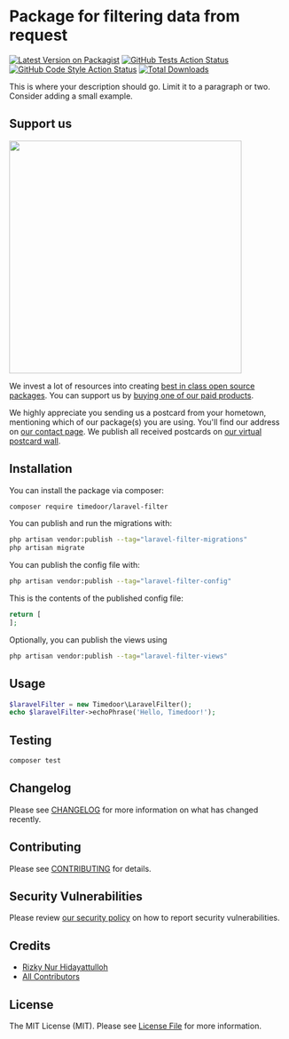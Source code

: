 # Package for filtering data from request

[![Latest Version on Packagist](https://img.shields.io/packagist/v/timedoor/laravel-filter.svg?style=flat-square)](https://packagist.org/packages/timedoor/laravel-filter)
[![GitHub Tests Action Status](https://img.shields.io/github/actions/workflow/status/timedoor/laravel-filter/run-tests.yml?branch=main&label=tests&style=flat-square)](https://github.com/timedoor/laravel-filter/actions?query=workflow%3Arun-tests+branch%3Amain)
[![GitHub Code Style Action Status](https://img.shields.io/github/actions/workflow/status/timedoor/laravel-filter/fix-php-code-style-issues.yml?branch=main&label=code%20style&style=flat-square)](https://github.com/timedoor/laravel-filter/actions?query=workflow%3A"Fix+PHP+code+style+issues"+branch%3Amain)
[![Total Downloads](https://img.shields.io/packagist/dt/timedoor/laravel-filter.svg?style=flat-square)](https://packagist.org/packages/timedoor/laravel-filter)

This is where your description should go. Limit it to a paragraph or two. Consider adding a small example.

## Support us

[<img src="https://github-ads.s3.eu-central-1.amazonaws.com/laravel-filter.jpg?t=1" width="419px" />](https://spatie.be/github-ad-click/laravel-filter)

We invest a lot of resources into creating [best in class open source packages](https://spatie.be/open-source). You can support us by [buying one of our paid products](https://spatie.be/open-source/support-us).

We highly appreciate you sending us a postcard from your hometown, mentioning which of our package(s) you are using. You'll find our address on [our contact page](https://spatie.be/about-us). We publish all received postcards on [our virtual postcard wall](https://spatie.be/open-source/postcards).

## Installation

You can install the package via composer:

```bash
composer require timedoor/laravel-filter
```

You can publish and run the migrations with:

```bash
php artisan vendor:publish --tag="laravel-filter-migrations"
php artisan migrate
```

You can publish the config file with:

```bash
php artisan vendor:publish --tag="laravel-filter-config"
```

This is the contents of the published config file:

```php
return [
];
```

Optionally, you can publish the views using

```bash
php artisan vendor:publish --tag="laravel-filter-views"
```

## Usage

```php
$laravelFilter = new Timedoor\LaravelFilter();
echo $laravelFilter->echoPhrase('Hello, Timedoor!');
```

## Testing

```bash
composer test
```

## Changelog

Please see [CHANGELOG](CHANGELOG.md) for more information on what has changed recently.

## Contributing

Please see [CONTRIBUTING](CONTRIBUTING.md) for details.

## Security Vulnerabilities

Please review [our security policy](../../security/policy) on how to report security vulnerabilities.

## Credits

- [Rizky Nur Hidayattulloh](https://github.com/rizkyhidayattulloh)
- [All Contributors](../../contributors)

## License

The MIT License (MIT). Please see [License File](LICENSE.md) for more information.

